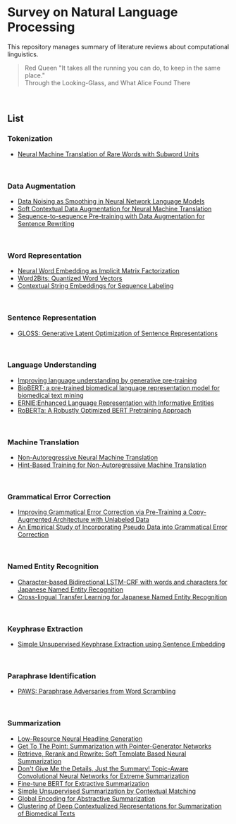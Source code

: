 # Survey on Natural Language Processing
This repository manages summary of literature reviews about computational linguistics.

> Red Queen "It takes all the running you can do, to keep in the same place." <br>
> Through the Looking-Glass, and What Alice Found There
<br>

## List

### Tokenization
- [Neural Machine Translation of Rare Words with Subword Units](https://github.com/t080/survey-nlp/blob/master/docs/wordpiece.md)
<br>


### Data Augmentation
- [Data Noising as Smoothing in Neural Network Language Models](https://github.com/t080/survey-nlp/blob/master/docs/Data_Noising_as_Smoothing_in_Neural_Network_Language_Models.md)
- [Soft Contextual Data Augmentation for Neural Machine Translation](https://github.com/t080/survey-nlp/blob/master/docs/Soft_Contextual_Data_Augmentation_for_Neural_Machine_Translation.md)
- [Sequence-to-sequence Pre-training with Data Augmentation for Sentence Rewriting](https://github.com/t080/survey-nlp/blob/master/docs/Sequence-to-sequence_Pre-training_with_Data_Augmentation_for_Sentence_Rewriting.md)
<br>


### Word Representation
- [Neural Word Embedding as Implicit Matrix Factorization](https://github.com/t080/survey-nlp/blob/master/docs/SPPMI-SVD.md)
- [Word2Bits: Quantized Word Vectors](https://github.com/t080/survey-nlp/blob/master/docs/word2bits.md)
- [Contextual String Embeddings for Sequence Labeling](https://github.com/t080/survey-nlp/blob/master/docs/Contextual_String_Embeddings.md)
<br>


### Sentence Representation
- [GLOSS: Generative Latent Optimization of Sentence Representations](https://github.com/t080/survey-nlp/blob/master/docs/GLOSS.md)
<br>


### Language Understanding
- [Improving language understanding by generative pre-training](https://github.com/t080/survey-nlp/blob/master/docs/GPT.md)
- [BioBERT: a pre-trained biomedical language representation model for biomedical text mining](https://github.com/t080/survey-nlp/blob/master/docs/BioBERT.md)
- [ERNIE:Enhanced Language Representation with Informative Entities](https://github.com/t080/survey-nlp/blob/master/docs/ERNIE.md)
- [RoBERTa: A Robustly Optimized BERT Pretraining Approach](https://github.com/t080/survey-nlp/blob/master/docs/RoBERTa.md)
<br>


### Machine Translation
- [Non-Autoregressive Neural Machine Translation](https://github.com/t080/survey-nlp/blob/master/docs/NAT.md)
- [Hint-Based Training for Non-Autoregressive Machine Translation](https://github.com/t080/survey-nlp/blob/master/docs/Hint-Based_Training_for_Non-Autoregressive_Machine_Translation.md)
<br>


### Grammatical Error Correction
- [Improving Grammatical Error Correction via Pre-Training a Copy-Augmented Architecture with Unlabeled Data](https://github.com/t080/survey-nlp/blob/master/docs/Improving_Grammatical_Error_Correction_via_Pre-Training_a_Copy-Augmented_Architecture_with_Unlabeled_Data.md)
- [An Empirical Study of Incorporating Pseudo Data into Grammatical Error Correction](https://github.com/t080/survey-nlp/blob/master/docs/An_Empirical_Study_of_Incorporating_Pseudo_Data_into_Grammatical_Error_Correction.md)
<br>


### Named Entity Recognition
- [Character-based Bidirectional LSTM-CRF with words and characters for Japanese Named Entity Recognition](https://github.com/t080/survey-nlp/blob/master/docs/char-bilstm-crf.md)
- [Cross-lingual Transfer Learning for Japanese Named Entity Recognition](https://github.com/t080/survey-nlp/blob/master/docs/Cross-lingual_Transfer_Learning_for_Japanese_Named_Entity_Recognition.md)
<br>


### Keyphrase Extraction
- [Simple Unsupervised Keyphrase Extraction using Sentence Embedding](https://github.com/t080/survey-nlp/blob/master/docs/Embedrankpp.md)
<br>


### Paraphrase Identification
- [PAWS: Paraphrase Adversaries from Word Scrambling](https://github.com/t080/survey-nlp/blob/master/docs/PAWS.md)
<br>


### Summarization
- [Low-Resource Neural Headline Generation](https://github.com/t080/survey-nlp/blob/master/docs/Low-Resource_Neural_Headline_Generation.md)
- [Get To The Point: Summarization with Pointer-Generator Networks](https://github.com/t080/survey-nlp/blob/master/docs/PGEN.md)
- [Retrieve, Rerank and Rewrite: Soft Template Based Neural Summarization](https://github.com/t080/survey-nlp/blob/master/docs/Re3sum.md)
- [Don't Give Me the Details, Just the Summary! Topic-Aware Convolutional Neural Networks for Extreme Summarization](https://github.com/t080/survey-nlp/blob/master/docs/Dont_Give_Me_the_Details_Just_the_Summary.md)
- [Fine-tune BERT for Extractive Summarization](https://github.com/t080/survey-nlp/blob/master/docs/BERTSUM.md)
- [Simple Unsupervised Summarization by Contextual Matching](https://github.com/t080/survey-nlp/blob/master/docs/Simple_Unsupervised_Summarization_by_Contextual_Matching.md)
- [Global Encoding for Abstractive Summarization](https://github.com/t080/survey-nlp/blob/master/docs/Global_Encoding_for_Abstractive_Summarization.md)
- [Clustering of Deep Contextualized Representations for Summarization of Biomedical Texts](https://github.com/t080/survey-nlp/blob/master/docs/biotextsum.md)
<br>

